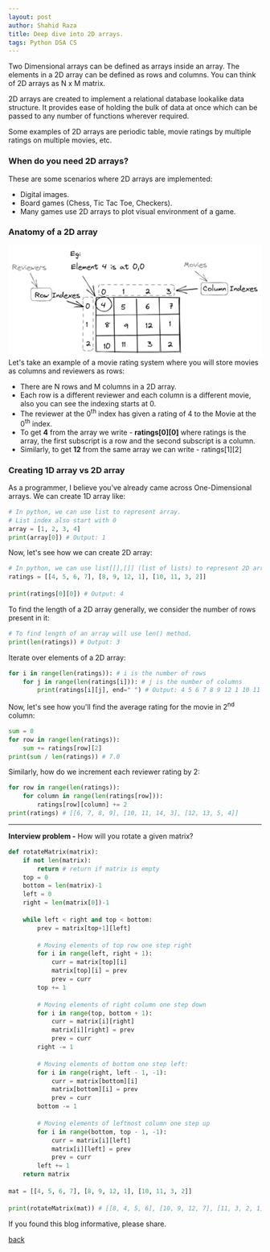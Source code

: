 ```yaml
---
layout: post
author: Shahid Raza
title: Deep dive into 2D arrays.
tags: Python DSA CS
---
```

Two Dimensional arrays can be defined as arrays inside an array. The elements in a 2D array can be defined as rows and columns.
You can think of 2D arrays as N x M matrix.

<!--more-->
2D arrays are created to implement a relational database lookalike data structure. It provides ease of holding the bulk of data at once which can be passed to any number of functions wherever required.

Some examples of 2D arrays are periodic table, movie ratings by multiple ratings on multiple movies, etc.
<br>

### When do you need 2D arrays?
These are some scenarios where 2D arrays are implemented:

*   Digital images.
*   Board games (Chess, Tic Tac Toe, Checkers).
*   Many games use 2D arrays to plot visual environment of a game.

### Anatomy of a 2D array
![Anatomy of 2D Array](https://raw.githubusercontent.com/mrpascal1/mrpascal1.github.io/master/imgs/2d-array1.png)
Let's take an example of a movie rating system where you will store movies as columns and reviewers as rows:
*   There are N rows and M columns in a 2D array.
*   Each row is a different reviewer and each column is a different movie, also you can see the indexing starts at 0.
*   The reviewer at the 0<sup>th</sup> index has given a rating of 4 to the Movie at the 0<sup>th</sup> index.
*   To get <b>4</b> from the array we write - <b>ratings[0][0]</b> where ratings is the array, the first subscript is a row and the second subscript is a column.
*   Similarly, to get <b>12</b> from the same array we can write - ratings[1][2]

### Creating 1D array vs 2D array
As a programmer, I believe you've already came across One-Dimensional arrays. We can create 1D array like:<br>
```python
# In python, we can use list to represent array.
# List index also start with 0
array = [1, 2, 3, 4]
print(array[0]) # Output: 1
```
Now, let's see how we can create 2D array:<br>

```python
# In python, we can use list[[],[]] (list of lists) to represent 2D array.
ratings = [[4, 5, 6, 7], [8, 9, 12, 1], [10, 11, 3, 2]]

print(ratings[0][0]) # Output: 4
```

To find the length of a 2D array generally, we consider the number of rows present in it:
```python
# To find length of an array will use len() method.
print(len(ratings)) # Output: 3
```

Iterate over elements of a 2D array:<br>
```python
for i in range(len(ratings)): # i is the number of rows
    for j in range(len(ratings[i])): # j is the number of columns
        print(ratings[i][j], end=" ") # Output: 4 5 6 7 8 9 12 1 10 11 3 2
```

Now, let's see how you'll find the average rating for the movie in 2<sup>nd</sup> column:
```python
sum = 0
for row in range(len(ratings)):
    sum += ratings[row][2]
print(sum / len(ratings)) # 7.0
```

Similarly, how do we increment each reviewer rating by 2:
```python
for row in range(len(ratings)):
    for column in range(len(ratings[row])):
        ratings[row][column] += 2
print(ratings) # [[6, 7, 8, 9], [10, 11, 14, 3], [12, 13, 5, 4]]
```
* * *

<b>Interview problem -</b> How will you rotate a given matrix?

```python
def rotateMatrix(matrix):
    if not len(matrix):
        return # return if matrix is empty
    top = 0
    bottom = len(matrix)-1
    left = 0
    right = len(matrix[0])-1

    while left < right and top < bottom:
        prev = matrix[top+1][left]

        # Moving elements of top row one step right
        for i in range(left, right + 1):
            curr = matrix[top][i]
            matrix[top][i] = prev
            prev = curr
        top += 1

        # Moving elements of right column one step down
        for i in range(top, bottom + 1):
            curr = matrix[i][right]
            matrix[i][right] = prev
            prev = curr
        right -= 1

        # Moving elements of bottom one step left:
        for i in range(right, left - 1, -1):
            curr = matrix[bottom][i]
            matrix[bottom][i] = prev
            prev = curr
        bottom -= 1
        
        # Moving elements of leftmost column one step up
        for i in range(bottom, top - 1, -1):
            curr = matrix[i][left]
            matrix[i][left] = prev
            prev = curr
        left += 1
    return matrix

mat = [[4, 5, 6, 7], [8, 9, 12, 1], [10, 11, 3, 2]]

print(rotateMatrix(mat)) # [[8, 4, 5, 6], [10, 9, 12, 7], [11, 3, 2, 1]]
```

If you found this blog informative, please share.

[back](/blogs)